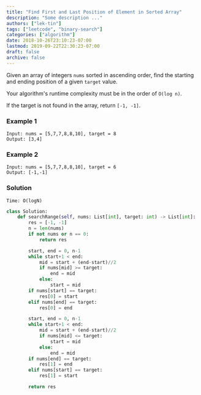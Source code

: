 ```yaml
---
title: "Find First and Last Position of Element in Sorted Array"
description: "Some description ..."
authors: ["lek-tin"]
tags: ["leetcode", "binary-search"]
categories: ["algorithm"]
date: 2018-10-26T23:10:23-07:00
lastmod: 2019-09-22T22:30:23-07:00
draft: false
archive: false
---
```


Given an array of integers `nums` sorted in ascending order, find the starting and ending position of a given `target` value.

Your algorithm's runtime complexity must be in the order of `O(log n)`.

If the target is not found in the array, return `[-1, -1]`.

### Example 1
```
Input: nums = [5,7,7,8,8,10], target = 8
Output: [3,4]
```
### Example 2
```
Input: nums = [5,7,7,8,8,10], target = 6
Output: [-1,-1]
```
### Solution
`Time: O(logN)`
```python
class Solution:
    def searchRange(self, nums: List[int], target: int) -> List[int]:
        res = [-1, -1]
        n = len(nums)
        if not nums or n == 0:
            return res

        start, end = 0, n-1
        while start+1 < end:
            mid = start + (end-start)//2
            if nums[mid] >= target:
                end = mid
            else:
                start = mid
        if nums[start] == target:
            res[0] = start
        elif nums[end] == target:
            res[0] = end

        start, end = 0, n-1
        while start+1 < end:
            mid = start + (end-start)//2
            if nums[mid] <= target:
                start = mid
            else:
                end = mid
        if nums[end] == target:
            res[1] = end
        elif nums[start] == target:
            res[1] = start

        return res
```